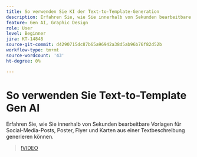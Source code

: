 ```yaml
---
title: So verwenden Sie KI der Text-to-Template-Generation
description: Erfahren Sie, wie Sie innerhalb von Sekunden bearbeitbare Vorlagen aus einer Textbeschreibung generieren.
feature: Gen AI, Graphic Design
role: User
level: Beginner
jira: KT-14848
source-git-commit: d4290715dc87b65a96942a38d5ab96b76f82d52b
workflow-type: tm+mt
source-wordcount: '43'
ht-degree: 0%

---
```


# So verwenden Sie Text-to-Template Gen AI

Erfahren Sie, wie Sie innerhalb von Sekunden bearbeitbare Vorlagen für Social-Media-Posts, Poster, Flyer und Karten aus einer Textbeschreibung generieren können.

>[!VIDEO](https://video.tv.adobe.com/v/3427022?quality=12&learn=on&hidetitle=true)
